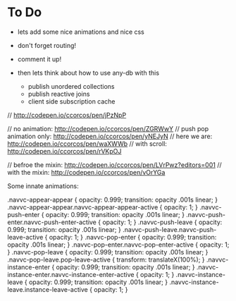 # To Do

- lets add some nice animations and nice css
- don't forget routing!
- comment it up!


- then lets think about how to use any-db with this
  - publish unordered collections
  - publish reactive joins
  - client side subscription cache


// http://codepen.io/ccorcos/pen/jPzNpP

// no animation: http://codepen.io/ccorcos/pen/ZGRWwY
// push pop animation only: http://codepen.io/ccorcos/pen/yNEJyN
// here we are: http://codepen.io/ccorcos/pen/waXWWb
// with scroll: http://codepen.io/ccorcos/pen/rVKpOJ

// befroe the mixin: http://codepen.io/ccorcos/pen/LVrPwz?editors=001
// with the mixin: http://codepen.io/ccorcos/pen/vOrYGa



Some innate animations:

.navvc-appear-appear {
  opacity: 0.999;
  transition: opacity .001s linear;
}
.navvc-appear-appear.navvc-appear-appear-active {
  opacity: 1;
}
.navvc-push-enter {
  opacity: 0.999;
  transition: opacity .001s linear;
}
.navvc-push-enter.navvc-push-enter-active {
  opacity: 1;
}
.navvc-push-leave {
  opacity: 0.999;
  transition: opacity .001s linear;
}
.navvc-push-leave.navvc-push-leave-active {
  opacity: 1;
}
.navvc-pop-enter {
  opacity: 0.999;
  transition: opacity .001s linear;
}
.navvc-pop-enter.navvc-pop-enter-active {
  opacity: 1;
}
.navvc-pop-leave {
  opacity: 0.999;
  transition: opacity .001s linear;
}
.navvc-pop-leave.pop-leave-active {
  transform: translateX(100%);
}
.navvc-instance-enter {
  opacity: 0.999;
  transition: opacity .001s linear;
}
.navvc-instance-enter.navvc-instance-enter-active {
  opacity: 1;
}
.navvc-instance-leave {
  opacity: 0.999;
  transition: opacity .001s linear;
}
.navvc-instance-leave.instance-leave-active {
  opacity: 1;
}
